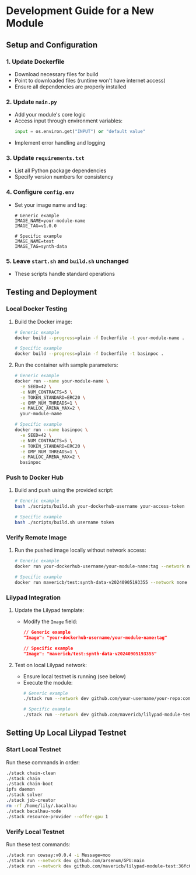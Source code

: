 # Development Guide for a New Module

## Setup and Configuration

### 1. Update Dockerfile
- Download necessary files for build
- Point to downloaded files (runtime won't have internet access)
- Ensure all dependencies are properly installed

### 2. Update `main.py`
- Add your module's core logic
- Access input through environment variables:
  ```python
  input = os.environ.get("INPUT") or "default value"
  ```
- Implement error handling and logging

### 3. Update `requirements.txt`
- List all Python package dependencies
- Specify version numbers for consistency

### 4. Configure `config.env`
- Set your image name and tag:
  ```
  # Generic example
  IMAGE_NAME=your-module-name
  IMAGE_TAG=v1.0.0

  # Specific example
  IMAGE_NAME=test
  IMAGE_TAG=synth-data
  ```

### 5. Leave `start.sh` and `build.sh` unchanged
- These scripts handle standard operations

## Testing and Deployment

### Local Docker Testing

1. Build the Docker image:
   ```bash
   # Generic example
   docker build --progress=plain -f Dockerfile -t your-module-name .

   # Specific example
   docker build --progress=plain -f Dockerfile -t basinpoc .
   ```

2. Run the container with sample parameters:
   ```bash
   # Generic example
   docker run --name your-module-name \
     -e SEED=42 \
     -e NUM_CONTRACTS=5 \
     -e TOKEN_STANDARD=ERC20 \
     -e OMP_NUM_THREADS=1 \
     -e MALLOC_ARENA_MAX=2 \
     your-module-name

   # Specific example
   docker run --name basinpoc \
     -e SEED=42 \
     -e NUM_CONTRACTS=5 \
     -e TOKEN_STANDARD=ERC20 \
     -e OMP_NUM_THREADS=1 \
     -e MALLOC_ARENA_MAX=2 \
     basinpoc
   ```

### Push to Docker Hub

1. Build and push using the provided script:
   ```bash
   # Generic example
   bash ./scripts/build.sh your-dockerhub-username your-access-token

   # Specific example
   bash ./scripts/build.sh username token
   ```

### Verify Remote Image

1. Run the pushed image locally without network access:
   ```bash
   # Generic example
   docker run your-dockerhub-username/your-module-name:tag --network none

   # Specific example
   docker run mavericb/test:synth-data-v20240905193355 --network none
   ```

### Lilypad Integration

1. Update the Lilypad template:
   - Modify the `Image` field:
     ```json
     // Generic example
     "Image": "your-dockerhub-username/your-module-name:tag"

     // Specific example
     "Image": "mavericb/test:synth-data-v20240905193355"
     ```

2. Test on local Lilypad network:
   - Ensure local testnet is running (see below)
   - Execute the module:
     ```bash
     # Generic example
     ./stack run --network dev github.com/your-username/your-repo:commit-hash -i Input=test-input

     # Specific example
     ./stack run --network dev github.com/mavericb/lilypad-module-test-synth-data:a15bb98a877e816497eb08bb76ccdcd0a46efeed -i Input=moo
     ```

## Setting Up Local Lilypad Testnet

### Start Local Testnet

Run these commands in order:

```bash
./stack chain-clean
./stack chain
./stack chain-boot
ipfs daemon
./stack solver
./stack job-creator
rm -rf /home/lily/.bacalhau
./stack bacalhau-node
./stack resource-provider --offer-gpu 1
```

### Verify Local Testnet

Run these test commands:

```bash
./stack run cowsay:v0.0.4 -i Message=moo
./stack run --network dev github.com/arsenum/GPU:main
./stack run --network dev github.com/mavericb/lilypad-module-test:36fc663dde73cbc536e71020537d0e1cf49b164d -i Input=moo
```

